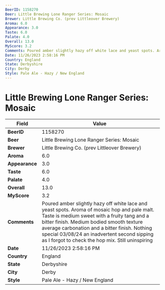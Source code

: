 ```yaml
---
BeerID: 1158270
Beer: Little Brewing Lone Ranger Series: Mosaic
Brewer: Little Brewing Co. (prev Littleover Brewery)
Aroma: 6.0
Appearance: 3.0
Taste: 6.0
Palate: 4.0
Overall: 13.0
MyScore: 3.2
Comments: Poured amber slightly hazy off white lace and yeast spots. Aroma of mosaic hop and pale malt. Taste is medium sweet with a fruity tang and a bitter finish. Medium bodied smooth texture average carbonation and a bitter finish. Nothing special 03/08/24 an inadvertent second sipping as I forgot to check the hop mix. Still uninspiring
Date: 11/26/2023 2:58:16 PM
Country: England
State: Derbyshire
City: Derby
Style: Pale Ale - Hazy / New England
---
```


# Little Brewing Lone Ranger Series: Mosaic

| Field         | Value |
|---------------|-------|
| **BeerID** | 1158270 |
| **Beer** | Little Brewing Lone Ranger Series: Mosaic |
| **Brewer** | Little Brewing Co. (prev Littleover Brewery) |
| **Aroma** | 6.0 |
| **Appearance** | 3.0 |
| **Taste** | 6.0 |
| **Palate** | 4.0 |
| **Overall** | 13.0 |
| **MyScore** | 3.2 |
| **Comments** | Poured amber slightly hazy off white lace and yeast spots. Aroma of mosaic hop and pale malt. Taste is medium sweet with a fruity tang and a bitter finish. Medium bodied smooth texture average carbonation and a bitter finish. Nothing special 03/08/24 an inadvertent second sipping as I forgot to check the hop mix. Still uninspiring  |
| **Date** | 11/26/2023 2:58:16 PM |
| **Country** | England |
| **State** | Derbyshire |
| **City** | Derby |
| **Style** | Pale Ale - Hazy / New England |
